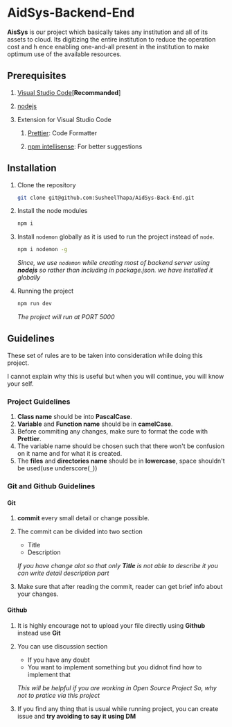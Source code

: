 # AidSys-Backend-End

**AisSys** is our project which basically takes any institution and all of its assets to cloud.
Its digitizing the entire institution to reduce the operation cost and h
ence enabling one-and-all present in the institution to make optimum use of the available resources.

## Prerequisites

1. [Visual Studio Code](https://code.visualstudio.com)[**Recommanded**]
2. [nodejs](https://nodejs.org/en/)

3. Extension for Visual Studio Code

   1. [Prettier](https://marketplace.visualstudio.com/items?itemName=esbenp.prettier-vscode): Code Formatter

   2. [npm intellisense](https://marketplace.visualstudio.com/items?itemName=christian-kohler.npm-intellisense): For better suggestions

## Installation

1. Clone the repository

   ```sh
   git clone git@github.com:SusheelThapa/AidSys-Back-End.git
   ```

2. Install the node modules

   ```sh
   npm i
   ```

3. Install `nodemon` globally as it is used to run the project instead of `node`.

   ```sh
   npm i nodemon -g
   ```

   _Since, we use `nodemon` while creating most of backend server using **nodejs** so rather than including in package.json.
   we have installed it globally_

4. Running the project

   ```sh
   npm run dev
   ```

   _The project will run at PORT 5000_

## Guidelines

These set of rules are to be taken into consideration while doing this project.

I cannot explain why this is useful but when you will continue, you will know your self.

### Project Guidelines

1. **Class name** should be into **PascalCase**.
2. **Variable** and **Function name** should be in **camelCase**.
3. Before commiting any changes, make sure to format the code with **Prettier**.
4. The variable name should be chosen such that there won't be confusion on it name and for what it is created.
5. The **files** and **directories name** should be in **lowercase**, space shouldn't be used(use underscore(`_`))

### Git and Github Guidelines

#### Git

1. **commit** every small detail or change possible.
2. The commit can be divided into two section

   - Title
   - Description

   _If you have change alot so that only **Title** is not able to describe it
   you can write detail description part_

3. Make sure that after reading the commit, reader can get brief info about your changes.

#### Github

1. It is highly encourage not to upload your file directly using **Github** instead use **Git**
2. You can use discussion section

   - If you have any doubt
   - You want to implement something but you didnot find how to implement that

   _This will be helpful if you are working in Open Source Project
   So, why not to pratice via this project_
3. If you find any thing that is usual while running project, you can create issue and **try avoiding to say it using DM**
      